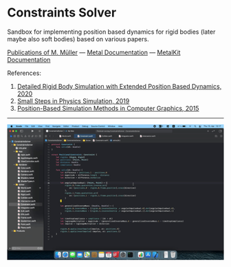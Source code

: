 # Constraints Solver

Sandbox for implementing position based dynamics for rigid bodies (later maybe also soft bodies) based on various papers.

[Publications of M. Müller](https://matthias-research.github.io/pages/publications/publications.html) — [Metal Documentation](https://developer.apple.com/documentation/metal) — [MetalKit Documentation](https://developer.apple.com/documentation/metalkit)

References:
1. [Detailed Rigid Body Simulation with Extended Position Based Dynamics, 2020](https://matthias-research.github.io/pages/publications/PBDBodies.pdf)
2. [Small Steps in Physics Simulation, 2019](http://mmacklin.com/smallsteps.pdf)
3. [Position-Based Simulation Methods in Computer Graphics, 2015](http://mmacklin.com/EG2015PBD.pdf)

---

![Screen Recording](figures/ScreenRecording-2021-04-15.gif)
